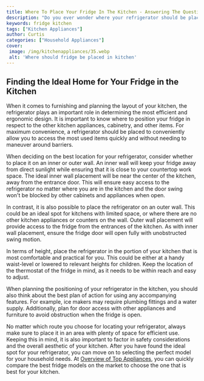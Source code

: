 ```yaml
---
title: Where To Place Your Fridge In The Kitchen - Answering The Question Where should fridge be placed in kitchen
description: "Do you ever wonder where your refrigerator should be placed in the kitchen This blog post will provide you with helpful advice on where to place your fridge so you can maximize space in your kitchen"
keywords: fridge kitchen
tags: ["Kitchen Appliances"]
author: Curtis
categories: ["Household Appliances"]
cover: 
 image: /img/kitchenappliances/35.webp
 alt: 'Where should fridge be placed in kitchen'
---
```

## Finding the Ideal Home for Your Fridge in the Kitchen

When it comes to furnishing and planning the layout of your kitchen, the refrigerator plays an important role in determining the most efficient and ergonomic design. It is important to know where to position your fridge in respect to the other kitchen appliances, cabinetry, and other items. For maximum convenience, a refrigerator should be placed to conveniently allow you to access the most used items quickly and without needing to maneuver around barriers.

When deciding on the best location for your refrigerator, consider whether to place it on an inner or outer wall. An inner wall will keep your fridge away from direct sunlight while ensuring that it is close to your countertop work space. The ideal inner wall placement will be near the center of the kitchen, away from the entrance door. This will ensure easy access to the refrigerator no matter where you are in the kitchen and the door swing won't be blocked by other cabinets and appliances when open.

In contrast, it is also possible to place the refrigerator on an outer wall. This could be an ideal spot for kitchens with limited space, or where there are no other kitchen appliances or counters on the wall. Outer wall placement will provide access to the fridge from the entrances of the kitchen. As with inner wall placement, ensure the fridge door will open fully with unobstructed swing motion.

In terms of height, place the refrigerator in the portion of your kitchen that is most comfortable and practical for you. This could be either at a handy waist-level or lowered to relevant heights for children. Keep the location of the thermostat of the fridge in mind, as it needs to be within reach and easy to adjust.

When planning the positioning of your refrigerator in the kitchen, you should also think about the best plan of action for using any accompanying features. For example, ice makers may require plumbing fittings and a water supply. Additionally, plan for door access with other appliances and furniture to avoid obstruction when the fridge is open.

No matter which route you choose for locating your refrigerator, always make sure to place it in an area with plenty of space for efficient use. Keeping this in mind, it is also important to factor in safety considerations and the overall aesthetic of your kitchen. After you have found the ideal spot for your refrigerator, you can move on to selecting the perfect model for your household needs. At [Overview of Top Appliances](./pages/appliance-overview), you can quickly compare the best fridge models on the market to choose the one that is best for your kitchen.
